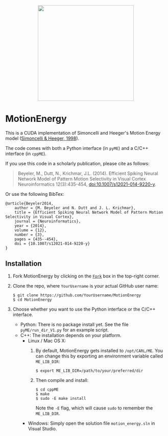<div align="center">
	<img src="http://socsci.uci.edu/~jkrichma/CARL-Logo-small.jpg" width="300"/>
</div>

# MotionEnergy

This is a CUDA implementation of Simoncelli and Heeger's Motion Energy model
([Simoncelli & Heeger, 1998](http://dx.doi.org/10.1016/S0042-6989(97)00183-1)).

The code comes with both a Python interface (in `pyME`) and a C/C++ interface (in `cppME`).

If you use this code in a scholarly publication, please cite as follows:
> Beyeler, M., Dutt, N., Krichmar, J.L. (2014).
> Efficient Spiking Neural Network Model of Pattern Motion Selectivity in Visual Cortex
> Neuroinformatics 12(3):435-454, [doi:10.1007/s12021-014-9220-y](http://dx.doi.org/10.1007/s12021-014-9220-y).

Or use the following BibTex:
```
@article{Beyeler2014,
	author = {M. Beyeler and N. Dutt and J. L. Krichmar},
	title = {Efficient Spiking Neural Network Model of Pattern Motion Selectivity in Visual Cortex},
	journal = {Neuroinformatics},
	year = {2014},
	volume = {12},
	number = {3},
	pages = {435--454},
	doi = {10.1007/s12021-014-9220-y}
}
```


## Installation

1. Fork MotionEnergy by clicking on the [`Fork`](https://github.com/UCI-CARL/MotionEnergy#fork-destination-box) box
   in the top-right corner.

2. Clone the repo, where `YourUsername` is your actual GitHub user name:
   ```
   $ git clone https://github.com/YourUsername/MotionEnergy
   $ cd MotionEnergy
   ```

3. Choose whether you want to use the Python interface or the C/C++ interface.
   - Python: There is no package install yet. See the file `pyME/run_dir_V1.py` for an example script.
   - C++: The installation depends on your platform.
     - Linux / Mac OS X:
       1. By default, MotionEnergy gets installed to `/opt/CARL/ME`.
          You can change this by exporting an environment variable called `ME_LIB_DIR`:

          ```
          $ export ME_LIB_DIR=/path/to/your/preferred/dir
          ```

       2. Then compile and install:

          ```
          $ cd cppME
          $ make
          $ sudo -E make install
          ```

          Note the `-E` flag, which will cause `sudo` to remember the `ME_LIB_DIR`.
     - Windows: Simply open the solution file `motion_energy.sln` in Visual Studio.
